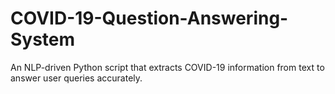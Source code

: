 # COVID-19-Question-Answering-System
An NLP-driven Python script that extracts COVID-19 information from text to answer user queries accurately.
